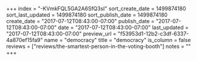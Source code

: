 +++
index = "-KVmkFQL5GA2A6SfQ3sI"
sort_create_date = 1499874180
sort_last_updated = 1499874180
sort_publish_date = 1499874180
create_date = "2017-07-12T08:43:00-07:00"
publish_date = "2017-07-12T08:43:00-07:00"
date = "2017-07-12T08:43:00-07:00"
last_updated = "2017-07-12T08:43:00-07:00"
preview_url = "f53953d1-12b2-c3df-6337-4a870ef15fa9"
name = "democracy"
title = "democracy"
is_column = false
reviews = ["reviews/the-smartest-person-in-the-voting-booth"]
notes = ""
+++

